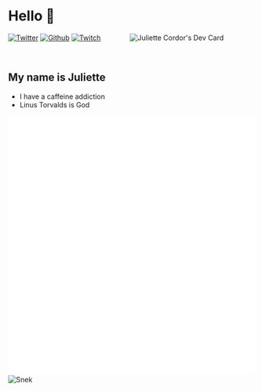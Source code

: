 # Hello 👋

<div align="left">
  <a href="https://app.daily.dev/jewlexx">
    <img
      src="https://api.daily.dev/devcards/7a2c26db4b964b589bf4208d8d7a32e0.png?r=863"
      width="256"
      align="right"
      alt="Juliette Cordor's Dev Card"
    />
  </a>
</div>

[![Twitter](https://img.shields.io/twitter/follow/jewelexx?color=blue&label=Twitter&logo=twitter&style=for-the-badge)](https://twitter.com/jewelexx)
[![Github](https://img.shields.io/github/followers/jewlexx?color=black&label=Github&logo=github&style=for-the-badge)](https://github.com/jewlexx)
[![Twitch](https://img.shields.io/twitch/status/jewlex?color=purple&label=Twitch&logo=twitch&style=for-the-badge)](https://twitch.tv/jewlexx)

<br />

## My name is Juliette

- I have a caffeine addiction
- Linus Torvalds is God

![Metrics](github-metrics.svg)
![Snek](https://raw.githubusercontent.com/jewlexx/jewlexx/snake/github-contribution-grid-snake.svg)
